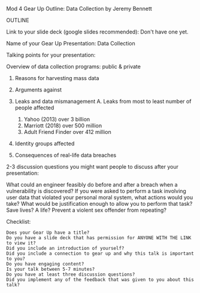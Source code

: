 Mod 4 Gear Up Outline: Data Collection by Jeremy Bennett

OUTLINE

Link to your slide deck (google slides recommended): Don't have one yet.

Name of your Gear Up Presentation: Data Collection

Talking points for your presentation:

Overview of data collection programs: public & private

1. Reasons for harvesting mass data
2. Arguments against
3. Leaks and data mismanagement
  A. Leaks from most to least number of people affected
    1. Yahoo (2013) over 3 billion
    2. Marriott (2018) over 500 million
    3. Adult Friend Finder over 412 million
4. Identity groups affected

5. Consequences of real-life data breaches

2-3 discussion questions you might want people to discuss after your presentation:

What could an engineer feasibly do before and after a breach when a vulnerability is discovered?
If you were asked to perform a task involving user data that violated your personal moral system, what actions would you take?
What would be justification enough to allow you to perform that task? Save lives? A life? Prevent a violent sex offender from repeating?

Checklist:

    Does your Gear Up have a title? 
    Do you have a slide deck that has permission for ANYONE WITH THE LINK to view it?
    Did you include an introduction of yourself?
    Did you include a connection to gear up and why this talk is important to you?
    Do you have engaging content?
    Is your talk between 5-7 minutes?
    Do you have at least three discussion questions?
    Did you implement any of the feedback that was given to you about this talk?
